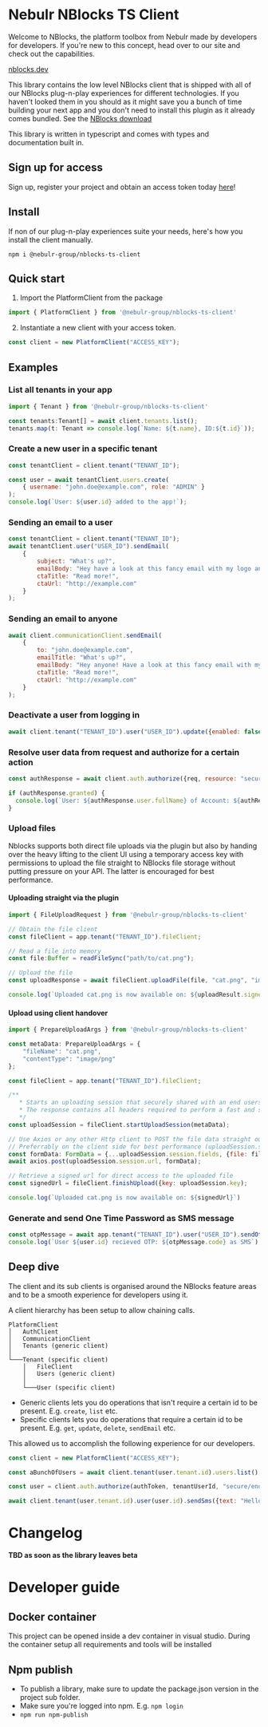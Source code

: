 # Nebulr NBlocks TS Client
Welcome to NBlocks, the platform toolbox from Nebulr made by developers for developers. If you're new to this concept, head over to our site and check out the capabilities.

[nblocks.dev](https://nblocks.dev)

This library contains the low level NBlocks client that is shipped with all of our NBlocks plug-n-play experiences for different technologies.  If you haven't looked them in you should as it might save you a bunch of time building your next app and you don't need to install this plugin as it already comes bundled. See the [NBlocks download](https://nblocks.dev/download)

This library is written in typescript and comes with types and documentation built in.

## Sign up for access
Sign up, register your project and obtain an access token today [here](https://nblocks.dev)!

## Install
If non of our plug-n-play experiences suite your needs, here's how you install the client manually.

```
npm i @nebulr-group/nblocks-ts-client
```

## Quick start
1. Import the PlatformClient from the package

```javascript
import { PlatformClient } from '@nebulr-group/nblocks-ts-client'
```

2. Instantiate a new client with your access token.

```javascript
const client = new PlatformClient("ACCESS_KEY");
```

## Examples
### List all tenants in your app
```javascript
import { Tenant } from '@nebulr-group/nblocks-ts-client'

const tenants:Tenant[] = await client.tenants.list();
tenants.map(t: Tenant => console.log(`Name: ${t.name}, ID:${t.id}`));
```

### Create a new user in a specific tenant
```javascript
const tenantClient = client.tenant("TENANT_ID");

const user = await tenantClient.users.create(
    { username: "john.doe@example.com", role: "ADMIN" }
);
console.log(`User: ${user.id} added to the app!`);
```

### Sending an email to a user
```javascript
const tenantClient = client.tenant("TENANT_ID");
await tenantClient.user("USER_ID").sendEmail(
    {
        subject: "What's up?",
        emailBody: "Hey have a look at this fancy email with my logo and brand",
        ctaTitle: "Read more!",
        ctaUrl: "http://example.com"
    }
);
```

### Sending an email to anyone
```javascript
await client.communicationClient.sendEmail(
    {
        to: "john.doe@example.com",
        emailTitle: "What's up?",
        emailBody: "Hey anyone! Have a look at this fancy email with my logo and brand",
        ctaTitle: "Read more!",
        ctaUrl: "http://example.com"
    }
);
```

### Deactivate a user from logging in
```javascript
await client.tenant("TENANT_ID").user("USER_ID").update({enabled: false});
```

### Resolve user data from request and authorize for a certain action
```javascript
const authResponse = await client.auth.authorize({req, resource: "secure/resource"});

if (authResponse.granted) {
  console.log(`User: ${authResponse.user.fullName} of Account: ${authResponse.user.tenant.name} was granted access to secure/resource`);
}
```

### Upload files
Nblocks supports both direct file uploads via the plugin but also by handing over the heavy lifting to the client UI using a temporary access key with permissions to upload the file straight to NBlocks file storage without putting pressure on your API. The latter is encouraged for best performance.

#### Uploading straight via the plugin
```javascript
import { FileUploadRequest } from '@nebulr-group/nblocks-ts-client'

// Obtain the file client 
const fileClient = app.tenant("TENANT_ID").fileClient;

// Read a file into memory
const file:Buffer = readFileSync("path/to/cat.png");

// Upload the file
const uploadResponse = await fileClient.uploadFile(file, "cat.png", "image/png", true);

console.log(`Uploaded cat.png is now available on: ${uploadResult.signedUrl}`)
```

#### Upload using client handover
```javascript
import { PrepareUploadArgs } from '@nebulr-group/nblocks-ts-client'

const metaData: PrepareUploadArgs = {
    "fileName": "cat.png",
    "contentType": "image/png"
};

const fileClient = app.tenant("TENANT_ID").fileClient;

/**
   * Starts an uploading session that securely shared with an end users that could initiated a HTTP Post upload themselves from browser
   * The response contains all headers required to perform a fast and secure upload
   */
const uploadSession = fileClient.startUploadSession(metaData);

// Use Axios or any other Http client to POST the file data straight our file storage
// Preferrably on the client side for best performance (uploadSession.session is safe to output to client)
const formData: FormData = {...uploadSession.session.fields, {file: file}}
await axios.post(uploadSession.session.url, formData);

// Retrieve a signed url for direct access to the uploaded file
const signedUrl = fileClient.finishUpload({key: uploadSession.key);

console.log(`Uploaded cat.png is now available on: ${signedUrl}`)
```

### Generate and send One Time Password as SMS message
```javascript
const otpMessage = await app.tenant("TENANT_ID").user("USER_ID").sendOtpSms();
console.log(`User ${user.id} recieved OTP: ${otpMessage.code} as SMS`);
```
## Deep dive
The client and its sub clients is organised around the NBlocks feature areas and to be a smooth experience for developers using it. 

A client hierarchy has been setup to allow chaining calls.
```
PlatformClient
│   AuthClient
│   CommunicationClient
│   Tenants (generic client)
│
└───Tenant (specific client)
    │   FileClient
    │   Users (generic client)
    │
    └───User (specific client)
```

* Generic clients lets you do operations that isn't require a certain id to be present. E.g. `create`, `list` etc.
* Specific clients lets you do operations that require a certain id to be present. E.g. `get`, `update`, `delete`, `sendEmail` etc.

This allowed us to accomplish the following experience for our developers.

```javascript
const client = new PlatformClient("ACCESS_KEY");

const aBunchOfUsers = await client.tenant(user.tenant.id).users.list();

const user = client.auth.authorize(authToken, tenantUserId, "secure/endpoint");

await client.tenant(user.tenant.id).user(user.id).sendSms({text: "Hello you"});
```

# Changelog
**TBD as soon as the library leaves beta**

# Developer guide
## Docker container
This project can be opened inside a dev container in visual studio. During the container setup all requirements and tools will be installed

## Npm publish
* To publish a library, make sure to update the package.json version in the project sub folder.
* Make sure you're logged into npm. E.g. `npm login`
* `npm run npm-publish`
